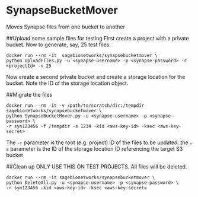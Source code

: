 # SynapseBucketMover
Moves Synapse files from one bucket to another

##Upload some sample files for testing
First create a project with a private bucket.  Now to generate, say, 25 test files:
```
docker run --rm -it  sagebionetworks/synapsebucketmover \
python UploadFiles.py -u <synapse-username> -p <synapse-password> -r <projectId> -n 25
```
Now create a second private bucket and create a storage location for the bucket.  Note the ID of the storage location object.

##Migrate the files
```
docker run --rm -it -v /path/to/scratch/dir:/tempdir sagebionetworks/synapsebucketmover \
python SynapseBucketMover.py -u <synapse-username> -p <synapse-password> \
-r syn123456 -f /tempdir -s 1234 -kid <aws-key-id> -ksec <aws-key-secret>
```
The `-r` parameter is the root (e.g. project) ID of the files to be updated.
the `-s` parameter is the ID of the storage location ID referencing the target S3 bucket

##Clean up
ONLY USE THIS ON TEST PROJECTS.  All files will be deleted.
```
docker run --rm -it sagebionetworks/synapsebucketmover \
python DeleteAll.py -u <synapse-username> -p <synapse-password> \
-r syn123456 -kid <aws-key-id> -ksec <aws-key-secret>
```
